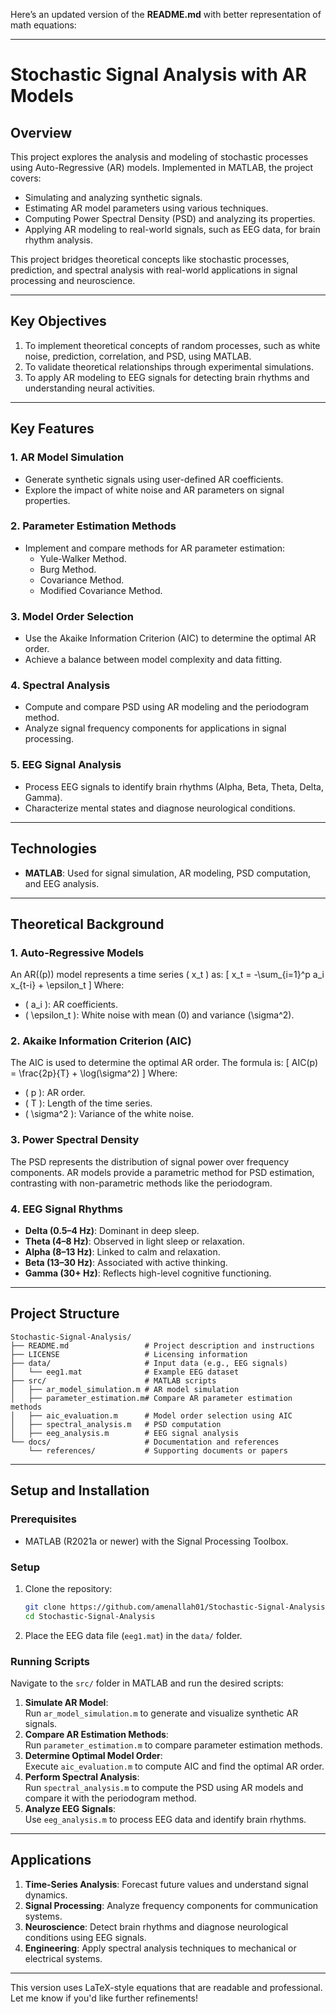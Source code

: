 Here’s an updated version of the **README.md** with better representation of math equations:

---

# **Stochastic Signal Analysis with AR Models**

## **Overview**
This project explores the analysis and modeling of stochastic processes using Auto-Regressive (AR) models. Implemented in MATLAB, the project covers:
- Simulating and analyzing synthetic signals.
- Estimating AR model parameters using various techniques.
- Computing Power Spectral Density (PSD) and analyzing its properties.
- Applying AR modeling to real-world signals, such as EEG data, for brain rhythm analysis.

This project bridges theoretical concepts like stochastic processes, prediction, and spectral analysis with real-world applications in signal processing and neuroscience.

---

## **Key Objectives**
1. To implement theoretical concepts of random processes, such as white noise, prediction, correlation, and PSD, using MATLAB.
2. To validate theoretical relationships through experimental simulations.
3. To apply AR modeling to EEG signals for detecting brain rhythms and understanding neural activities.

---

## **Key Features**
### **1. AR Model Simulation**
- Generate synthetic signals using user-defined AR coefficients.
- Explore the impact of white noise and AR parameters on signal properties.

### **2. Parameter Estimation Methods**
- Implement and compare methods for AR parameter estimation:
  - Yule-Walker Method.
  - Burg Method.
  - Covariance Method.
  - Modified Covariance Method.

### **3. Model Order Selection**
- Use the Akaike Information Criterion (AIC) to determine the optimal AR order.
- Achieve a balance between model complexity and data fitting.

### **4. Spectral Analysis**
- Compute and compare PSD using AR modeling and the periodogram method.
- Analyze signal frequency components for applications in signal processing.

### **5. EEG Signal Analysis**
- Process EEG signals to identify brain rhythms (Alpha, Beta, Theta, Delta, Gamma).
- Characterize mental states and diagnose neurological conditions.

---

## **Technologies**
- **MATLAB**: Used for signal simulation, AR modeling, PSD computation, and EEG analysis.

---

## **Theoretical Background**

### **1. Auto-Regressive Models**
An AR(\(p\)) model represents a time series \( x_t \) as:
\[
x_t = -\sum_{i=1}^p a_i x_{t-i} + \epsilon_t
\]
Where:
- \( a_i \): AR coefficients.
- \( \epsilon_t \): White noise with mean \(0\) and variance \(\sigma^2\).

### **2. Akaike Information Criterion (AIC)**
The AIC is used to determine the optimal AR order. The formula is:
\[
AIC(p) = \frac{2p}{T} + \log(\sigma^2)
\]
Where:
- \( p \): AR order.
- \( T \): Length of the time series.
- \( \sigma^2 \): Variance of the white noise.

### **3. Power Spectral Density**
The PSD represents the distribution of signal power over frequency components. AR models provide a parametric method for PSD estimation, contrasting with non-parametric methods like the periodogram.

### **4. EEG Signal Rhythms**
- **Delta (0.5–4 Hz)**: Dominant in deep sleep.
- **Theta (4–8 Hz)**: Observed in light sleep or relaxation.
- **Alpha (8–13 Hz)**: Linked to calm and relaxation.
- **Beta (13–30 Hz)**: Associated with active thinking.
- **Gamma (30+ Hz)**: Reflects high-level cognitive functioning.

---

## **Project Structure**
```
Stochastic-Signal-Analysis/
├── README.md                 # Project description and instructions
├── LICENSE                   # Licensing information
├── data/                     # Input data (e.g., EEG signals)
│   └── eeg1.mat              # Example EEG dataset
├── src/                      # MATLAB scripts
│   ├── ar_model_simulation.m # AR model simulation
│   ├── parameter_estimation.m# Compare AR parameter estimation methods
│   ├── aic_evaluation.m      # Model order selection using AIC
│   ├── spectral_analysis.m   # PSD computation
│   ├── eeg_analysis.m        # EEG signal analysis
└── docs/                     # Documentation and references
    └── references/           # Supporting documents or papers
```

---

## **Setup and Installation**

### **Prerequisites**
- MATLAB (R2021a or newer) with the Signal Processing Toolbox.

### **Setup**
1. Clone the repository:
   ```bash
   git clone https://github.com/amenallah01/Stochastic-Signal-Analysis.git
   cd Stochastic-Signal-Analysis
   ```
2. Place the EEG data file (`eeg1.mat`) in the `data/` folder.

### **Running Scripts**
Navigate to the `src/` folder in MATLAB and run the desired scripts:
1. **Simulate AR Model**:  
   Run `ar_model_simulation.m` to generate and visualize synthetic AR signals.
2. **Compare AR Estimation Methods**:  
   Run `parameter_estimation.m` to compare parameter estimation methods.
3. **Determine Optimal Model Order**:  
   Execute `aic_evaluation.m` to compute AIC and find the optimal AR order.
4. **Perform Spectral Analysis**:  
   Run `spectral_analysis.m` to compute the PSD using AR models and compare it with the periodogram method.
5. **Analyze EEG Signals**:  
   Use `eeg_analysis.m` to process EEG data and identify brain rhythms.

---

## **Applications**
1. **Time-Series Analysis**: Forecast future values and understand signal dynamics.
2. **Signal Processing**: Analyze frequency components for communication systems.
3. **Neuroscience**: Detect brain rhythms and diagnose neurological conditions using EEG signals.
4. **Engineering**: Apply spectral analysis techniques to mechanical or electrical systems.

---

This version uses LaTeX-style equations that are readable and professional. Let me know if you'd like further refinements!
